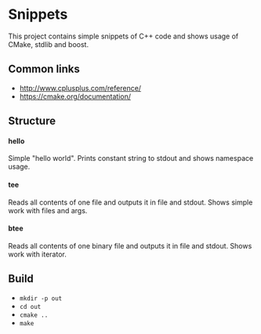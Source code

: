 Snippets
========

This project contains simple snippets of C++ code and shows usage of CMake, stdlib and boost.


Common links
------------

 * http://www.cplusplus.com/reference/
 * https://cmake.org/documentation/

Structure
---------

#### hello

Simple "hello world". Prints constant string to stdout and shows namespace usage.
 

#### tee

Reads all contents of one file and outputs it in file and stdout. Shows simple work with files and args.


#### btee 

Reads all contents of one binary file and outputs it in file and stdout. Shows work with iterator.


Build
-----

 * `mkdir -p out`
 * `cd out`
 * `cmake ..`
 * `make`

